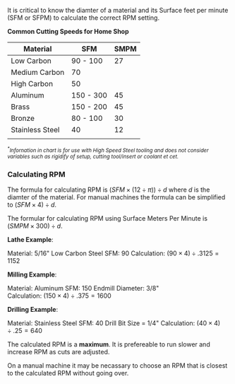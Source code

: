 It is critical to know the diamter of a material and its Surface feet per minute (SFM or SFPM) to calculate the correct RPM setting. 

**Common Cutting Speeds for Home Shop**

| Material        | SFM       | SMPM |
| --------------- | --------- | ---- |
| Low Carbon      | 90 - 100  | 27   |
| Medium Carbon   | 70        |      |
| High Carbon     | 50        |      |
| Aluminum        | 150 - 300 | 45   |
| Brass           | 150 - 200 | 45   |
| Bronze          | 80 - 100  | 30   |
| Stainless Steel | 40        | 12   |
|                 |           |      |
<small><i><sup>*</sup>Infornation in chart is for use with High Speed Steel tooling and does not consider variables such as rigidify of setup, cutting tool/insert or coolant et cet.</i></small>


### Calculating RPM

The formula for calculating RPM is $(SFM\times(12\div\pi))\div d$ where $d$ is the diamter of the material.  For manual machines the formula can be simplified to $(SFM \times 4) \div d$.  

The formular for calculating RPM using Surface Meters Per Minute is  $(SMPM \times 300) \div d$.

**Lathe Example**:

Material: 5/16" Low Carbon Steel
SFM: 90
Calculation: $(90 \times 4) \div .3125 = 1152$

**Milling Example**:

Material: Aluminum
SFM: 150
Endmill Diameter: 3/8"  
Calculation: $(150 \times 4) \div .375 = 1600$

**Drilling Example**:

Material: Stainless Steel
SFM: 40
Drill Bit Size = 1/4"
Calculation: $(40 \times 4) \div .25 = 640$

The calculated RPM is a **maximum**. It is prefereable to run slower and increase RPM as cuts are adjusted. 

On a manual machine it may be necassary to choose an RPM that is closest to the calculated RPM without going over. 
